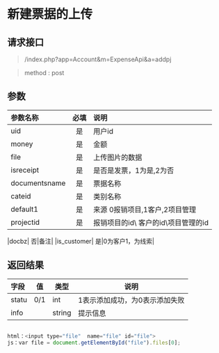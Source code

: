 # 新建票据的上传
## 请求接口 

> /index.php?app=Account&m=ExpenseApi&a=addpj

>  method : post

## 参数

| 参数名称      |    必填 | 说明  |
| :-------- | :--------:| :-- |
|uid| 是|用户id|
|money |是|金额|
|file|是|上传图片的数据|
|isreceipt| 是|是否是发票，1为是,2为否|
|documentsname| 是|票据名称|
|cateid|  是|类别名称|
|default1|  是|来源   0报销项目,1客户,2项目管理|
|projectid|  是|  报销项目的id\ 客户的id\项目管理的id|

|docbz|  否|备注|
|is_customer|  是|0为客户1，为线索|

## 返回结果
|字段 |  值| 类型 | 说明|
|:----|----|----|-----|
|statu|0/1 |int|1表示添加成功，为0表示添加失败|
|info|  |string|提示信息|


``` javascript

html：<input type="file"  name="file" id="file">
js：var file = document.getElementById("file").files[0];
